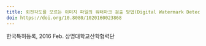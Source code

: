```yaml
---
title: 회전각도를 모르는 이미지 파일의 워터마크 검출 방법(Digital Watermark Detecting Method for Image file With Unknown Rotation Angle)
doi: https://doi.org/10.8080/1020160023868
---
```


<!--
    이 곳에 저널과 연월, 그리고 저자를 적습니다. 저자 중 연구실 멤버는 볼드체로 표시합니다.
    (볼드체 표기방법: **두 개의 별표로 둘러 쌈**)
-->

한국특허등록, 2016 Feb.
상명대학교산학협력단
